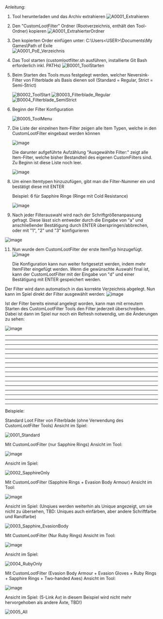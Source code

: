 Anleitung:

1. Tool herunterladen und das Archiv extrahieren
   ![A0001_Extrahieren](https://github.com/user-attachments/assets/6bd37647-3003-4756-9dd6-1eeb8775f0be)



2. Den "CustomLootFilter" Ordner (Rootverzeichnis, enthält den Tool-Ordner) kopieren
   ![A0001_ExtrahierterOrdner](https://github.com/user-attachments/assets/5a315a82-d12a-493a-823d-28fd2d9dd38b)



3. Den kopierten Order einfügen unter:
   C:\Users\<USER>\Documents\My Games\Path of Exile\
   ![A0001_PoE_Verzeichnis](https://github.com/user-attachments/assets/9f0bc2d2-f9cc-45a0-83ec-9aa7e201717d)



4. Das Tool starten (customlootfilter.sh ausführen, installierte Git Bash erforderlich inkl. PATHs)
   ![B0001_ToolStarten](https://github.com/user-attachments/assets/7765aebf-a698-49ee-a9d1-fc2df774f804)



5. Beim Starten des Tools muss festgelegt werden, welcher Neversink-Filter von Filterblade als Basis dienen soll (Standard = Regular, Strict = Semi-Strict)
   
   ![B0002_ToolStart](https://github.com/user-attachments/assets/2c402a8c-1120-4853-a04d-de99701116eb)
   ![B0003_Filterblade_Regular](https://github.com/user-attachments/assets/41c2945a-e1ed-4479-9f1f-b94a605d4977)
   ![B0004_Filterblade_SemiStrict](https://github.com/user-attachments/assets/b6618449-6a08-4022-a750-97e9c4993413)



6. Beginn der Filter Konfiguration
   
   ![B0005_ToolMenu](https://github.com/user-attachments/assets/47bf21f3-45b9-4668-95db-14aefd9a7020)



7. Die Liste der einzelnen Item-Filter zeigen alle Item Typen, welche in den CustomLootFilter eingebaut werden können
   
   ![image](https://github.com/user-attachments/assets/ffd9f914-ebba-4430-b898-e35c5b8cc94d)

   Die darunter aufgeführte Aufzählung "Ausgewählte Filter:" zeigt alle Item-Filter, welche bisher Bestandteil des eigenen CustomFilters sind. Zu Beginn ist diese Liste noch leer.
   
   ![image](https://github.com/user-attachments/assets/999bb3a0-5c3f-4699-91fa-5101de2bb129)



9. Um einen Itemtypen hinzuzufügen, gibt man die Filter-Nummer ein und bestätigt diese mit ENTER

   Beispiel: 6 für Sapphire Ringe (Ringe mit Cold Resistance)

   ![image](https://github.com/user-attachments/assets/5ce039c5-d456-44b0-8c4d-d304aba91136)



11. Nach jeder Filterauswahl wird nach der Schriftgrößenanpassung gefragt. Diese lässt sich entweder durch die Eingabe von "a" und anschließender Bestätigung durch ENTER überspringen/abbrechen, oder mit "1", "2" und "3" konfigurieren

   ![image](https://github.com/user-attachments/assets/ef85c3a7-12cf-47ac-a56d-e70d41e73887)



11. Nun wurde dem CustomLootFilter der erste ItemTyp hinzugefügt.
    ![image](https://github.com/user-attachments/assets/9f5da481-7252-45f7-90cf-bdf022bd1942)

    Die Konfiguration kann nun weiter fortgesetzt werden, indem mehr ItemFilter eingefügt werden. Wenn die gewünschte Auswahl final ist, kann der CustomLootFilter mit der Eingabe von "d" und einer Bestätigung mit ENTER gespeichert werden.


   Der Filter wird dann automatisch in das korrekte Verzeichnis abgelegt.
   Nun kann im Spiel direkt der Filter ausgewählt werden:
   ![image](https://github.com/user-attachments/assets/989778e2-8e12-4da9-95c8-46ee9aaff81b)

   Ist der Filter bereits einmal angelegt worden, kann man mit erneutem Starten des CustomLootFilter Tools den Filter jederzeit überschreiben.
   Dabei ist dann im Spiel nur noch ein Refresh notwendig, um die Änderungen zu sehen:
   
   ![image](https://github.com/user-attachments/assets/19eb3f13-d682-49b8-ae94-c69932782221)



______________________________ ___ __ _
______________________________ ___ __ _
______________________________ ___ __ _
______________________________ ___ __ _
______________________________ ___ __ _
______________________________ ___ __ _
______________________________ ___ __ _
______________________________ ___ __ _
______________________________ ___ __ _
______________________________ ___ __ _
______________________________ ___ __ _
______________________________ ___ __ _
______________________________ ___ __ _
______________________________ ___ __ _
______________________________ ___ __ _
______________________________ ___ __ _


Beispiele:


Standard Loot Filter von Filterblade (ohne Verwendung des CustomLootFilter Tools)
Ansicht im Spiel:

![0001_Standard](https://github.com/user-attachments/assets/44cb1511-3f6d-40dd-9bd5-667a1b33bb61)

Mit CustomLootFilter (nur Sapphire Rings)
Ansicht im Tool:

![image](https://github.com/user-attachments/assets/0a8a83f4-d375-41e1-b258-c132483dc216)

Ansicht im Spiel:

![0002_SapphireOnly](https://github.com/user-attachments/assets/0b994526-93b0-4be5-aacc-2dcf6f7421d5)

Mit CustomLootFilter (Sapphire Rings + Evasion Body Armour)
Ansicht im Tool:

![image](https://github.com/user-attachments/assets/69723e18-5b31-4ffb-a610-61f1e497a0a5)

Ansicht im Spiel: (Unqiues werden weiterhin als Unique angezeigt, um sie nicht zu übersehen, TBD: Uniques auch einfärben, aber andere Schriftfarbe und Randfarbe)

![0003_Sapphire_EvasionBody](https://github.com/user-attachments/assets/46ab5085-b2b2-4ea7-9219-efb9e190c452)

Mit CustomLootFilter (Nur Ruby Rings)
Ansicht im Tool:

![image](https://github.com/user-attachments/assets/16e50134-53f8-43ae-9d09-0bffe7d3571e)

Ansicht im Spiel:

![0004_RubyOnly](https://github.com/user-attachments/assets/3ae1ad5e-e072-4693-a39a-6c1b7f673ab5)

Mit CustomLootFilter (Evasion Body Armour + Evasion Gloves + Ruby Rings + Sapphire Rings + Two-handed Axes)
Ansicht im Tool:

![image](https://github.com/user-attachments/assets/da7faa5c-f5fd-43c8-be3e-ad4969467876)

Ansicht im Spiel: (5-Link Axt in diesem Beispiel wird nicht mehr hervorgehoben als andere Äxte, TBD!)

![0005_All](https://github.com/user-attachments/assets/2defc836-4e7e-4f36-83db-1115d4ac5d6d)
